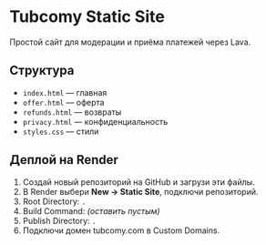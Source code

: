 # Tubcomy Static Site

Простой сайт для модерации и приёма платежей через Lava.

## Структура
- `index.html` — главная
- `offer.html` — оферта
- `refunds.html` — возвраты
- `privacy.html` — конфиденциальность
- `styles.css` — стили

## Деплой на Render
1. Создай новый репозиторий на GitHub и загрузи эти файлы.
2. В Render выбери **New → Static Site**, подключи репозиторий.
3. Root Directory: `.`
4. Build Command: *(оставить пустым)*
5. Publish Directory: `.`
6. Подключи домен tubcomy.com в Custom Domains.
